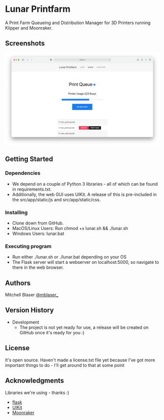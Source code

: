 # Lunar Printfarm

A Print Farm Queueing and Distribution Manager for 3D Printers running Klipper and Moonraker.

## Screenshots

![Print Queue Page](/readme/screenshot01.png?raw=true)

## Getting Started

### Dependencies

* We depend on a couple of Python 3 libraries - all of which can be found in requirements.txt.
* Additionally, the web GUI uses UIKit. A release of this is pre-included in the src/app/static/js and src/app/static/css.

### Installing

* Clone down from GitHub.
* MacOS/Linux Users: Run chmod +x lunar.sh && ./lunar.sh
* Windows Users: lunar.bat

### Executing program

* Run either ./lunar.sh or ./lunar.bat depending on your OS
* The Flask server will start a webserver on localhost:5000, so navigate to there in the web browser.

## Authors

Mitchell Blaser
[@mblaser_](https://twitter.com/mblaser_)

## Version History

* Development
    * The project is not yet ready for use, a release will be created on GitHub once it's ready for you :)

## License

It's open source. Haven't made a license.txt file yet because I've got more important things to do - I'll get around to that at some point

## Acknowledgments

Libraries we're using - thanks :)
* [flask](https://github.com/pallets/flask)
* [UIKit](https://github.com/uikit/uikit)
* [Moonraker](https://github.com/Arksine/moonraker)